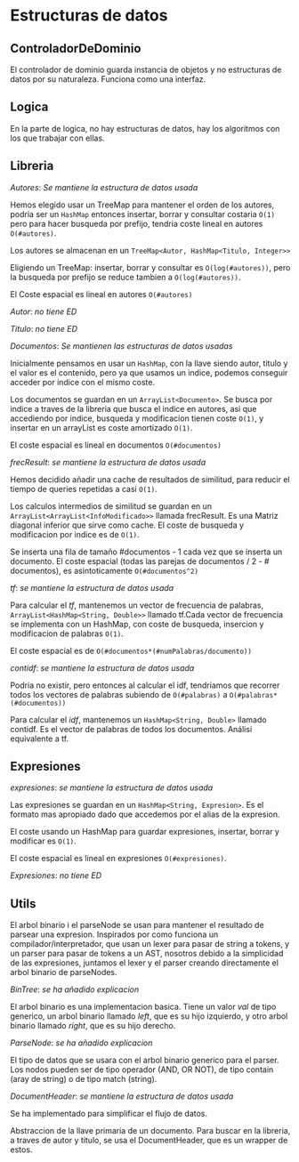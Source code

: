 # Estructuras de datos

## ControladorDeDominio
El controlador de dominio guarda instancia de objetos y no estructuras de datos por su naturaleza. Funciona como una interfaz.

## Logica
En la parte de logica, no hay estructuras de datos, hay los algoritmos con los que trabajar con ellas.

## Libreria
_Autores_: *Se mantiene la estructura de datos usada*

Hemos elegido usar un TreeMap para mantener el orden de los autores, podria ser un ``HashMap`` entonces insertar, borrar y consultar costaria `O(1)` pero para hacer busqueda por prefijo, tendria coste lineal en autores `O(#autores)`.

Los autores se almacenan en un ``TreeMap<Autor, HashMap<Titulo, Integer>>``


Eligiendo un TreeMap: insertar, borrar y consultar es `O(log(#autores))`, pero la busqueda por prefijo se reduce tambien a `O(log(#autores))`.

El Coste espacial es lineal en autores `O(#autores)`

_Autor_: *no tiene ED*

_Titulo_: *no tiene ED*
		
_Documentos_: *Se mantienen las estructuras de datos usadas*

Inicialmente pensamos en usar un `HashMap`, con la llave siendo autor, titulo y el valor es el contenido, pero ya que usamos un indice, podemos conseguir acceder por indice con el mismo coste.

Los documentos se guardan en un ``ArrayList<Documento>``. Se busca por indice a traves de la libreria que busca el indice en autores, asi que accediendo por indice, busqueda y modificacion tienen coste `O(1)`, y insertar en un arrayList es coste amortizado `O(1)`.

El coste espacial es lineal en documentos `O(#documentos)`

_frecResult_: *se mantiene la estructura de datos usada*

Hemos decidido añadir una cache de resultados de similitud, para reducir el tiempo de queries repetidas a casi `O(1)`.

Los calculos intermedios de similitud se guardan en un ``ArrayList<ArrayList<InfoModificado>>`` llamada frecResult. Es una Matriz diagonal inferior que sirve como cache. El coste de busqueda y modificacion por indice es de `O(1)`.

Se inserta una fila de tamaño #documentos - 1 cada vez que se inserta un documento. El coste espacial (todas las parejas de documentos / 2 - # documentos), es asintoticamente `O(#documentos^2)`

_tf_: *se mantiene la estructura de datos usada*

Para calcular el _tf_, mantenemos un vector de frecuencia de palabras, ``ArrayList<HashMap<String, Double>>`` llamado tf.Cada vector de frecuencia se implementa con un HashMap, con coste de busqueda, insercion y modificacion de palabras `O(1)`.

El coste espacial es de `O(#documentos*(#numPalabras/documento))`

_contidf_: *se mantiene la estructura de datos usada*

Podria no existir, pero entonces al calcular el idf, tendriamos que recorrer todos los vectores de palabras subiendo de `O(#palabras)` a `O(#palabras*(#documentos))`

Para calcular el _idf_, mantenemos un ``HashMap<String, Double>`` llamado contidf. Es el vector de palabras de todos los documentos. Análisi equivalente a tf.


## Expresiones

_expresiones_: *se mantiene la estructura de datos usada*

Las expresiones se guardan en un ``HashMap<String, Expresion>``. Es el formato mas apropiado dado que accedemos por el alias de la expresion. 

El coste usando un HashMap para guardar expresiones, insertar, borrar y modificar es `O(1)`.

El coste espacial es lineal en expresiones `O(#expresiones)`.
		
_Expresiones_: *no tiene ED*

## Utils

El arbol binario i el parseNode se usan para mantener el resultado de parsear una expresion. Inspirados por como funciona un compilador/interpretador, que usan un lexer para pasar de string a tokens, y un parser para pasar de tokens a un AST, nosotros debido a la simplicidad de las expresiones, juntamos el lexer y el parser creando directamente el arbol binario de parseNodes.

_BinTree_: *se ha añadido explicacion*

El arbol binario es una implementacion basica. Tiene un valor _val_ de tipo generico, un arbol binario llamado _left_, que es su hijo izquierdo, y otro arbol binario llamado _right_, que es su hijo derecho.

_ParseNode_: *se ha añadido explicacion*

El tipo de datos que se usara con el arbol binario generico para el parser. Los nodos pueden ser de tipo operador (AND, OR NOT), de tipo contain (aray de string) o de tipo match (string).

_DocumentHeader_: *se mantiene la estructura de datos usada*

Se ha implementado para simplificar el flujo de datos.

Abstraccion de la llave primaria de un documento. Para buscar en la libreria, a traves de autor y titulo, se usa el DocumentHeader, que es un wrapper de estos.